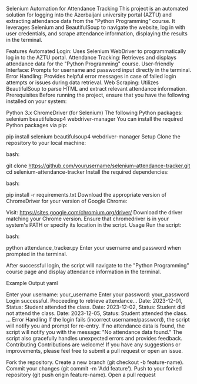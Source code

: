 Selenium Automation for Attendance Tracking
This project is an automated solution for logging into the Azerbaijani university portal (AZTU) and extracting attendance data from the "Python Programming" course. It leverages Selenium and BeautifulSoup to navigate the website, log in with user credentials, and scrape attendance information, displaying the results in the terminal.

Features
Automated Login: Uses Selenium WebDriver to programmatically log in to the AZTU portal.
Attendance Tracking: Retrieves and displays attendance data for the "Python Programming" course.
User-friendly Interface: Prompts for username and password input directly in the terminal.
Error Handling: Provides helpful error messages in case of failed login attempts or issues during data retrieval.
Web Scraping: Utilizes BeautifulSoup to parse HTML and extract relevant attendance information.
Prerequisites
Before running the project, ensure that you have the following installed on your system:

Python 3.x
ChromeDriver (for Selenium)
The following Python packages:
selenium
beautifulsoup4
webdriver-manager
You can install the required Python packages via pip:



pip install selenium beautifulsoup4 webdriver-manager
Setup
Clone the repository to your local machine:

bash:

git clone https://github.com/yourusername/selenium-attendance-tracker.git
cd selenium-attendance-tracker
Install the required dependencies:

bash:

pip install -r requirements.txt
Download the appropriate version of ChromeDriver for your version of Google Chrome:

Visit: https://sites.google.com/chromium.org/driver/
Download the driver matching your Chrome version.
Ensure that chromedriver is in your system's PATH or specify its location in the script.
Usage
Run the script:

bash:

python attendance_tracker.py
Enter your username and password when prompted in the terminal.

After successful login, the script will navigate to the "Python Programming" course page and display attendance information in the terminal.

Example Output
yaml

Enter your username: your_username
Enter your password: your_password
Login successful. Proceeding to retrieve attendance...
Date: 2023-12-01, Status: Student attended the class.
Date: 2023-12-02, Status: Student did not attend the class.
Date: 2023-12-05, Status: Student attended the class.
...
Error Handling
If the login fails (incorrect username/password), the script will notify you and prompt for re-entry.
If no attendance data is found, the script will notify you with the message: "No attendance data found."
The script also gracefully handles unexpected errors and provides feedback.
Contributing
Contributions are welcome! If you have any suggestions or improvements, please feel free to submit a pull request or open an issue.

Fork the repository.
Create a new branch (git checkout -b feature-name).
Commit your changes (git commit -m 'Add feature').
Push to your forked repository (git push origin feature-name).
Open a pull request

